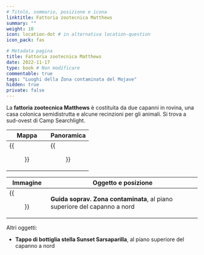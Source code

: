 ```yaml
---
# Titolo, sommario, posizione e icona
linktitle: Fattoria zootecnica Matthews
summary: ""
weight: 10
icon: location-dot # in alternativa location-question
icon_pack: fas

# Metadata pagina
title: Fattoria zootecnica Matthews
date: 2022-11-17
type: book # Non modificare
commentable: true
tags: "Luoghi della Zona contaminata del Mojave"
hidden: true
private: false
---
```


<div class="fnv">

La **fattoria zootecnica Matthews** è costituita da due capanni in rovina, una casa colonica semidistrutta e alcune recinzioni per gli animali. Si trova a sud-ovest di Camp Searchlight.

| Mappa  | Panoramica |
| -----  | ---------- |
| {{<figure src="fnv/Matthews_Animal_Husbandry_Farm_loc.webp">}}                    |  {{<figure src="fnv/Matthews_Animal_Husbandry_Farm_exterior.webp">}}          | 

| Immagine                                           | Oggetto e posizione                                                       |
| -------------------------------------------------- | ------------------------------------------------------------------------- |
| {{<figure src="fnv/Wasteland_Matthews_Animal_Husbandry_Farm.webp">}} | **Guida soprav. Zona contaminata**, al piano superiore del capanno a nord |

Altri oggetti:
- **Tappo di bottiglia stella Sunset Sarsaparilla**, al piano superiore del capanno a nord

</div>

